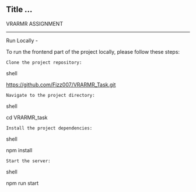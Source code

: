 ## Title ...

VRARMR ASSIGNMENT

---


Run Locally - 

To run the frontend part of the project locally, please follow these steps:

    Clone the project repository:

shell

https://github.com/Fizz007/VRARMR_Task.git

    Navigate to the project directory:

shell

cd VRARMR_task

    Install the project dependencies:

shell

npm install

    Start the server:

shell

npm run start




